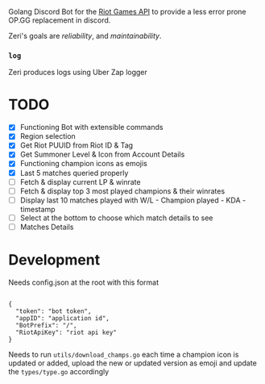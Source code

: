 Golang Discord Bot for the [Riot Games API](https://developer.riotgames.com/) to provide a less error prone OP.GG replacement in discord.

Zeri's goals are _reliability_, and _maintainability_.

### `log`

Zeri produces logs using Uber Zap logger

# TODO

- [x] Functioning Bot with extensible commands
- [x] Region selection
- [x] Get Riot PUUID from Riot ID & Tag
- [x] Get Summoner Level & Icon from Account Details
- [x] Functioning champion icons as emojis
- [x] Last 5 matches queried properly
- [ ] Fetch & display current LP & winrate
- [ ] Fetch & display top 3 most played champions & their winrates
- [ ] Display last 10 matches played with W/L - Champion played - KDA - timestamp
- [ ] Select at the bottom to choose which match details to see
- [ ] Matches Details

# Development

Needs config.json at the root with this format

```

{
  "token": "bot token",
  "appID": "application id",
  "BotPrefix": "/",
  "RiotApiKey": "riot api key"
}

```

Needs to run `utils/download_champs.go` each time a champion icon is updated or added, upload the new or updated version as emoji and update the `types/type.go` accordingly
